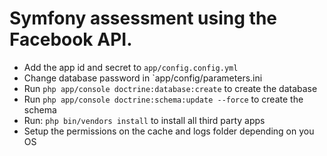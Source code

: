 Symfony assessment using the Facebook API.
========================

* Add the app id and secret to `app/config.config.yml`
* Change database password in `app/config/parameters.ini
* Run `php app/console doctrine:database:create` to create the database
* Run `php app/console doctrine:schema:update --force` to create the schema
* Run: `php bin/vendors install` to install all third party apps
* Setup the permissions on the cache and logs folder depending on you OS
